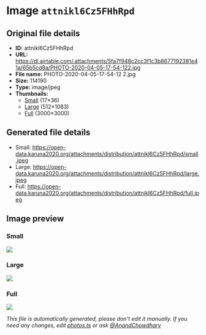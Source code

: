 # Image `attnikl6Cz5FHhRpd`

## Original file details

- **ID:** attnikl6Cz5FHhRpd
- **URL:** https://dl.airtable.com/.attachments/5fa7f948c2cc3f1c3b8677192381e41a/65b5cd8a/PHOTO-2020-04-05-17-54-122.jpg
- **File name:** PHOTO-2020-04-05-17-54-12 2.jpg
- **Size:** 114190
- **Type:** image/jpeg
- **Thumbnails:**
  - [Small](https://dl.airtable.com/.attachmentThumbnails/8fc5c6288efbb5f4171ba0efeef49775/0b9bb8d5) (17×36)
  - [Large](https://dl.airtable.com/.attachmentThumbnails/dd3a1163fde05e78e6d01ccdad0ac58d/b28d4739) (512×1083)
  - [Full](https://dl.airtable.com/.attachmentThumbnails/217036fef09d68a4ab3b58b469382d0b/f9abf6a3) (3000×3000)

## Generated file details

- Small: https://open-data.karuna2020.org/attachments/distribution/attnikl6Cz5FHhRpd/small.jpeg
- Large: https://open-data.karuna2020.org/attachments/distribution/attnikl6Cz5FHhRpd/large.jpeg
- Full: https://open-data.karuna2020.org/attachments/distribution/attnikl6Cz5FHhRpd/full.jpeg

## Image preview

### Small

![](https://open-data.karuna2020.org/attachments/distribution/attnikl6Cz5FHhRpd/small.jpeg)

### Large

![](https://open-data.karuna2020.org/attachments/distribution/attnikl6Cz5FHhRpd/large.jpeg)

### Full

![](https://open-data.karuna2020.org/attachments/distribution/attnikl6Cz5FHhRpd/full.jpeg)

_This file is automatically generated, please don't edit it manually. If you need any changes, edit [photos.ts](/photos.ts) or ask [@AnandChowdhary](https://github.com/AnandChowdhary)_

